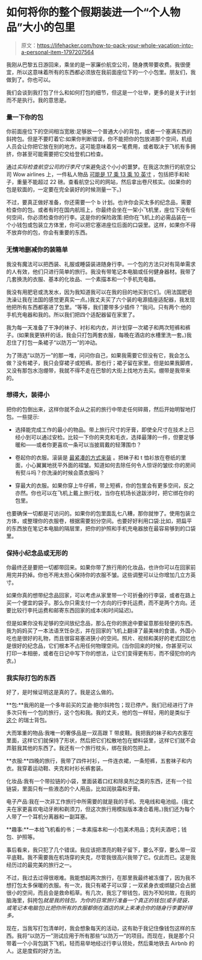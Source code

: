 # 如何将你的整个假期装进一个“个人物品”大小的包里

> 原文：<https://lifehacker.com/how-to-pack-your-whole-vacation-into-a-personal-item-1797207564>

我刚从巴黎五日游回来，乘坐的是一家廉价航空公司，随身携带要收费。我很便宜，所以这意味着所有的东西都必须放在我前面座位下的一个小包里。朋友们，我做到了。你也可以。



我们会谈到我打包了什么和如何打包的细节，但这是一个壮举，更多的是关于计划而不是执行。我的意思是。

### 量一下你的包

你前面座位下的空间相当宽敞:足够放一个普通大小的背包，或者一个塞满东西的斜挎包。但是不要盯着它:如果你判断错误，你不能把你的包放进那个空间，机组人员会让你把它放在别的地方。这可能意味着另一笔费用，或者取决于飞机有多拥挤，你甚至可能需要把它交给登机口检查。

通过*实际检查航空公司的行李尺寸*来避免这个小小的噩梦。在我这次旅行的航空公司 Wow airlines 上，一件私人物品 [可能是 17 乘 13 乘 10 英寸](https://wowair.co.uk/customer-service/faq/luggage/how-much-hand-luggage-can-i-take-me/) ，包括把手和轮子，重量不能超过 22 磅。查看航空公司的网站，然后拿出卷尺核实。(如果你的包是软面的，一定要在完全装好的时候测量一下。)

不过，要真正做好准备，你还需要一个 b 计划。也许你会买太多的纪念品，需要检查你的包。或者有时在国内航班上，你最终会坐在一架小飞机里，座位下没有任何空间，你必须检查你的行李。这是你的保险政策:把你在飞机上的必需品装在一个小钱包或包装立方体里，你可以把它塞进座位后面的口袋里。这样，如果你不得不放弃你的包，你会有重要的东西。

### 无情地删减你的装箱单

我没有魔法可以把西装、礼服或睡袋装进随身行李。一个包的方法只对有简单需求的人有效，他们只进行简单的旅行。我没有带笔记本电脑或任何健身器材。我带了几套换洗的衣服、基本的化妆品、一个素描本和一个手机充电器。

我没有用肥皂或洗发水，因为我知道我可以在我的目的地买到它们。(用法国肥皂洗澡让我在法国的感觉更真实一点。)我丈夫买了六个装的电源插座适配器，我发现他把所有东西都塞进了包里。“等等，我们要带多少插件？”我问。只有两个:他的手机充电器和我的。所以我们把四个适配器留在家里了。

我为每一天准备了干净的袜子、衬衫和内衣，并计划穿一次裙子和两次短裤和裤子。(如果我更铁杆的话，我会只打包两套衣服，每晚在酒店的水槽里洗一套。)我忍住了打包一条裙子“以防万一”的冲动。

为了筛选“以防万一”的那一堆，问问你自己，如果我需要它但没有它，我会怎么做？没有裙子，我只会穿裙子或短裤。那也行；裙子留在家里。但是如果我脚疼，又没有那包水泡绷带，我就不得不走在巴黎的大街上找地方去买。绷带是我带来的。

### 想得大，装得小

把你的包倒出来，这样你就不会从之前的旅行中带走任何碎屑，然后开始明智地打包。一些提示:

*   选择能完成工作的最小的物品。带上旅行尺寸的牙膏，即使全尺寸在技术上已经小到可以通过安检。比较一下你的夹克和毛衣，选择最薄的一件，但要足够暖和——或者你更喜欢一条可以当披肩戴的轻薄围巾？
*   卷起你的衣服。滚装是 [最紧凑的方式来装](http://lifehacker.com/tip-tester-the-best-way-to-pack-a-suitcase-1730049399) 。把袜子和 t 恤衫放在卷纸的里面，小心翼翼地抚平外面的褶皱。知道如何去除任何令人惊讶的皱纹:你的房间有熨斗吗？你洗澡的时候会蒸衣服吗？

*   穿最大的衣服。如果你穿上牛仔裤，带上短裤，你的包里会有更多空间，反之亦然。你也可以在飞机上戴上旅行枕，当你在机场长途跋涉时，把它绑在你的包里。

也要确保一切都是可访问的。如果你的包里面乱七八糟，那你就惨了。使用包装立方体，或整理你的衣服卷，根据需要划分空间。也要好好利用口袋:比如，把扁平的东西放在笔记本电脑的隔层里，把你的护照和手机充电器放在最容易够到的口袋里。

### 保持小纪念品或无形的

你最终还是要把一切都带回来。如果你带了旅行用的化妆品，也许你可以在回家前用完并扔掉。你也不用太担心保持你的衣服不皱。这些调整可以让你增加几立方英寸。

如果你真的想带纪念品回家，可以考虑从家里带一个可折叠的行李袋，或者在路上买一个便宜的袋子。那么你只需支付一个方向的行李托运费，而不是两个方向。还要比较行李托运费和邮寄东西回家的成本(和时间延迟)。

但是如果你没有足够的空间放纪念品，那么在你的旅途中要留意那些轻便的东西。我为妈妈买了一本法语烹饪杂志，并在回家的飞机上翻译了最美味的食谱。外国小吃也是很好的礼物，而且很容易塞进狭小的空间。照片、视频和美好的老式回忆也是很好的纪念品，它们根本不占用任何物理空间。(当你回来的时候，你甚至可以打印一本相册，或者在日记中写下你的想法，让它们变得更有形，而不侵犯你的内衣。)

### 我实际打包的东西

好了，是时候证明这是真的了。我是这么做的。

**包:**我用的是一个多年前买的艾迪·鲍尔斜挎包；现已停产。我们已经进行了许多次只有一个包的旅行，这个包和我。我的丈夫，他的包一样轻，用的是类似于 [这个](https://www.target.com/p/swiss-gear-18-backpack-black/-/A-11744104) 的瑞士背包。

大而笨重的物品:我唯一的奢侈品是一双高跟 T 带皮鞋。我把我的袜子和内衣塞在里面，这样它们就保持了形状，然后把它们松散地包在塑料袋里，这样它们就不会弄脏我其他的东西了。我还有一个旅行枕头，绑在我的包把上。

**衣服:**四晚的旅行，我带了四件衬衫，一件连衣裙，一条短裤，五套袜子和内衣。我穿着运动鞋、夹克和衬衫长裤套装。

化妆品:我有一个带拉链的小袋，里面装着口红和除臭剂之类的东西，还有一个拉链袋，里面只有一些液态的个人用品，比如润肤霜和牙膏。

电子产品:我在一次非工作旅行中所需要的就是我的手机、充电线和电池组。(我丈夫在家更喜欢电动牙刷和剃须刀，但这次旅行用模拟版本凑合着用。)我们还为每个人带了一个耳机分离器和一副耳塞。

**趣事:**一本给飞机看的书；一本素描本和一小包美术用品；克利夫酒吧；钱包、护照等。

事后看来，我只犯了几个错误。我应该把漂亮的鞋子留下，要么不穿，要么带一双平底鞋。我不需要我在机场穿的夹克，尽管我很高兴我带了它。仅此而已。这是我经历过的最完美的旅行之一。

不过，我过去过得很艰难。我能想起两次旅行，在那里我最终被冻僵了，因为我不想打包太多保暖的衣服。有一次，我只有裙子可以穿；一双紧身衣或绑腿只会占据很小的空间，而且会是救命稻草。有几次，我忘了带钱包，因为不知何故，在我的脑海里，斜挎包*就是我的钱包。为你的日常旅行准备一个真正的钱包(或手提袋，或笔记本电脑包)比把你所有的衣服都倒在酒店的床上来凑合你的随身行李要好得多。*

现在，当我写打包清单时，我会想象每天的活动，这有助于我记住像钱包这样的东西。我将“以防万一”测试应用于所有那些“以防万一”的项目。而现在，我是那个只带着一个小背包跳下飞机，轻而易举地经过行李认领处，然后乘地铁去 Airbnb 的人。这是度假的好方法。